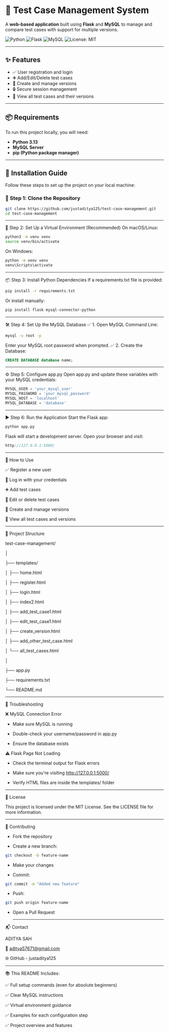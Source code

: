 # 🚀 Test Case Management System

A **web-based application** built using **Flask** and **MySQL** to manage and compare test cases with support for multiple versions.

![Python](https://img.shields.io/badge/Python-3.x-blue.svg)
![Flask](https://img.shields.io/badge/Flask-%23000.svg?style=flat&logo=flask&logoColor=white)
![MySQL](https://img.shields.io/badge/MySQL-005C84?style=flat&logo=mysql&logoColor=white)
![License: MIT](https://img.shields.io/badge/License-MIT-yellow.svg)

---

## ✨ Features

- ✅ User registration and login  
- ➕ Add/Edit/Delete test cases  
- 🧬 Create and manage versions  
- 🔒 Secure session management  
- 📄 View all test cases and their versions  

---

## 📦 Requirements

To run this project locally, you will need:

- **Python 3.13**  
- **MySQL Server**  
- **pip (Python package manager)**  

---

## 🔧 Installation Guide

Follow these steps to set up the project on your local machine:

### 📁 Step 1: Clone the Repository

```bash
git clone https://github.com/justaditya125/test-case-management.git
cd test-case-management
```

---

🐍 Step 2: Set Up a Virtual Environment (Recommended)
On macOS/Linux:
```bash
python3 -m venv venv
source venv/bin/activate
```

On Windows:
```bash
python -m venv venv
venv\Scripts\activate
```

---

📦 Step 3: Install Python Dependencies
If a requirements.txt file is provided:
```bash
pip install -r requirements.txt
```

Or install manually:
```bash
pip install flask mysql-connector-python
```

---

🛠️ Step 4: Set Up the MySQL Database
✅ 1. Open MySQL Command Line:
```bash
mysql -u root -p
```

Enter your MySQL root password when prompted.
✅ 2. Create the Database:
```sql
CREATE DATABASE database name;
```

---

⚙️ Step 5: Configure app.py
Open app.py and update these variables with your MySQL credentials:
```python
MYSQL_USER = 'your_mysql_user'
MYSQL_PASSWORD = 'your_mysql_password'
MYSQL_HOST = 'localhost'
MYSQL_DATABASE = 'database'
```

--- 

▶️ Step 6: Run the Application
Start the Flask app:
```bash
python app.py
```

Flask will start a development server. Open your browser and visit:
```cpp
http://127.0.0.1:5000/
```
---

🧪 How to Use

✅ Register a new user

🔐 Log in with your credentials

➕ Add test cases

📝 Edit or delete test cases

🧬 Create and manage versions

📄 View all test cases and versions

---

📁 Project Structure

test-case-management/

│

├── templates/

│   ├── home.html

│   ├── register.html

│   ├── login.html

│   ├── index2.html

│   ├── add_test_case1.html

│   ├── edit_test_case1.html

│   ├── create_version.html

│   ├── add_other_test_case.html

│   └── all_test_cases.html

│

├── app.py

├── requirements.txt

└── README.md


---

🧰 Troubleshooting

❌ MySQL Connection Error

- Make sure MySQL is running

- Double-check your username/password in app.py

- Ensure the database exists

⚠️ Flask Page Not Loading

- Check the terminal output for Flask errors

- Make sure you're visiting http://127.0.0.1:5000/

- Verify HTML files are inside the templates/ folder

---

📄 License

This project is licensed under the MIT License.
See the LICENSE file for more information.

---

🤝 Contributing

- Fork the repository

- Create a new branch:
```bash
git checkout -b feature-name
```

- Make your changes

- Commit:
```bash
git commit -m "Added new feature"
```

- Push:
```bash
git push origin feature-name
```

- Open a Pull Request

  ---

📬 Contact

ADITYA SAH

📧 aditya57671@gmail.com

🌐 GitHub - justaditya125

---

📚 This README Includes:

✅ Full setup commands (even for absolute beginners)

✅ Clear MySQL instructions

✅ Virtual environment guidance

✅ Examples for each configuration step

✅ Project overview and features









